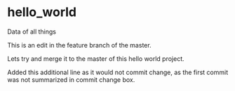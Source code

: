 # hello_world
Data of all things

This is an edit in the feature branch of the master. 

Lets try and merge it to the master of this hello world project.

Added this additional line as it would not commit change, as the first commit was not summarized in commit change box.
